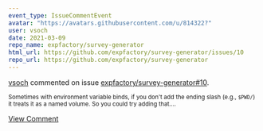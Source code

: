 ```yaml
---
event_type: IssueCommentEvent
avatar: "https://avatars.githubusercontent.com/u/814322?"
user: vsoch
date: 2021-03-09
repo_name: expfactory/survey-generator
html_url: https://github.com/expfactory/survey-generator/issues/10
repo_url: https://github.com/expfactory/survey-generator
---
```


<a href='https://github.com/vsoch' target='_blank'>vsoch</a> commented on issue <a href='https://github.com/expfactory/survey-generator/issues/10' target='_blank'>expfactory/survey-generator#10</a>.

<small>Sometimes with environment variable binds, if you don't add the ending slash (e.g., `$PWD/`) it treats it as a named volume. So you could try adding that....</small>

<a href='https://github.com/expfactory/survey-generator/issues/10' target='_blank'>View Comment</a>